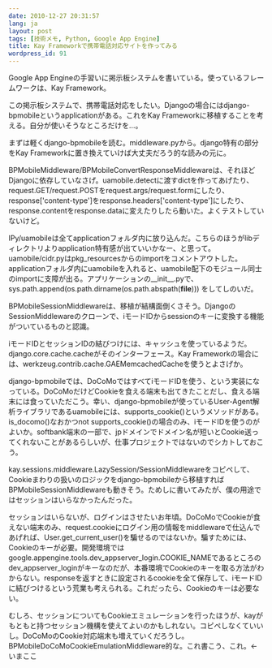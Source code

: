 ```yaml
---
date: 2010-12-27 20:31:57
lang: ja
layout: post
tags: [技術メモ, Python, Google App Engine]
title: Kay Frameworkで携帯電話対応サイトを作ってみる
wordpress_id: 91
---
```

Google App Engineの手習いに掲示板システムを書いている。使っているフレームワークは、Kay Framework。

この掲示板システムで、携帯電話対応をしたい。Djangoの場合にはdjango-bpmobileというapplicationがある。これをKay Frameworkに移植することを考える。自分が使いそうなところだけを…。

まずは軽くdjango-bpmobileを読む。middleware.pyから。django特有の部分をKay Frameworkに置き換えていけば大丈夫だろう的な読みの元に。

BPMobileMiddleware/BPMobileConvertResponseMiddlewareは、それほどDjangoに依存していなさげ。uamobile.detectに渡すdictを作ってあげたり、request.GET/request.POSTをrequest.args/request.formにしたり、response['content-type']をresponse.headers['content-type']にしたり、response.contentをresponse.dataに変えたりしたら動いた。よくテストしていないけど。

IPy/uamobileは全てapplicationフォルダ内に放り込んだ。こちらのほうがlibディレクトリよりapplication特有感が出ていいかなー、と思って。uamobile/cidr.pyはpkg_resourcesからのimportをコメントアウトした。applicationフォルダ内にuamobileを入れると、uamobile配下のモジュール同士のimportに支障が出る。アプリケーションの__init__.pyで、sys.path.append(os.path.dirname(os.path.abspath(__file__))) をしてしのいだ。

BPMobileSessionMiddlewareは、移植が結構面倒くさそう。DjangoのSessionMiddlewareのクローンで、iモードIDからsessionのキーに変換する機能がついているものと認識。

iモードIDとセッションIDの結びつけには、キャッシュを使っているようだ。django.core.cache.cacheがそのインターフェース。Kay Frameworkの場合には、werkzeug.contrib.cache.GAEMemcachedCacheを使うとよさげか。

django-bpmobileでは、DoCoMoではすべてiモードIDを使う、という実装になっている。DoCoMoだけどCookieを食える端末も出てきたことだし、食える端末には食っていただこう。幸い、django-bpmobileが使っているUser-Agent解析ライブラリであるuamobileには、supports_cookie()というメソッドがある。is_docomo()なおかつnot supports_cookie()の場合のみ、iモードIDを使うのがよいか。softbank端末の一部で、jpドメインでドメイン名が短いとCookie送ってくれないことがあるらしいが、仕事プロジェクトではないのでシカトしておこう。

kay.sessions.middleware.LazySession/SessionMiddlewareをコピペして、Cookieまわりの扱いのロジックをdjango-bpmobileから移植すればBPMobileSessionMiddlewareも動きそう。ためしに書いてみたが、僕の用途ではセッションはいらなかったんだった。

セッションはいらないが、ログインはさせたいお年頃。DoCoMoでCookieが食えない端末のみ、request.cookieにログイン用の情報をmiddlewareで仕込んであげれば、User.get_current_user()を騙せるのではないか。騙すためには、Cookieのキーが必要。開発環境ではgoogle.appengine.tools.dev_appserver_login.COOKIE_NAMEであるところのdev_appserver_loginがキーなのだが、本番環境でCookieのキーを取る方法がわからない。responseを返すときに設定されるcookieを全て保存して、iモードIDに結びつけるという荒業も考えられる。これだったら、Cookieのキーは必要ない。

むしろ、セッションについてもCookieエミュレーションを行ったほうが、kayがもともと持つセッション機構を使えてよいのかもしれない。コピペしなくていいし。DoCoMoのCookie対応端末も増えていくだろうし。BPMobileDoCoMoCookieEmulationMiddleware的な。これ書こう、これ。&larr;いまここ
